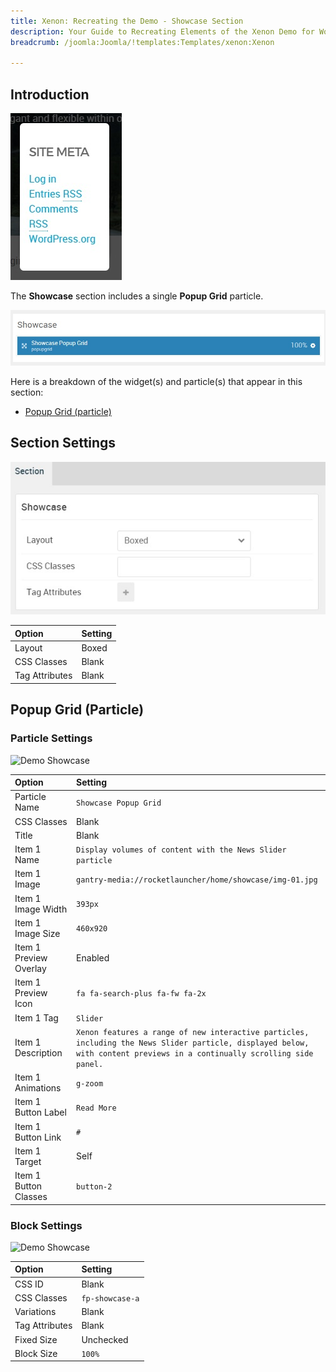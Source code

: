 ```yaml
---
title: Xenon: Recreating the Demo - Showcase Section
description: Your Guide to Recreating Elements of the Xenon Demo for WordPress
breadcrumb: /joomla:Joomla/!templates:Templates/xenon:Xenon

---
```


## Introduction

![](assets/demo_5.jpeg)

The **Showcase** section includes a single **Popup Grid** particle.

![](assets/home_showcase.jpeg)

Here is a breakdown of the widget(s) and particle(s) that appear in this section:

* [Popup Grid (particle)](#popup-grid-(particle))

## Section Settings

![](assets/demo_showcase_settings.jpeg)

| Option           | Setting     |
| :--------------- | :---------- |
| Layout           | Boxed       |
| CSS Classes      | Blank       |
| Tag Attributes   | Blank       |

## Popup Grid (Particle)

### Particle Settings

![Demo Showcase](demo_showcase_1.jpeg)

| Option                 | Setting                                                                                                                                                                  |
| :-----                 | :-----                                                                                                                                                                   |
| Particle Name          | `Showcase Popup Grid`                                                                                                                                                    |
| CSS Classes            | Blank                                                                                                                                                                    |
| Title                  | Blank                                                                                                                                                                    |
| Item 1 Name            | `Display volumes of content with the News Slider particle`                                                                                                               |
| Item 1 Image           | `gantry-media://rocketlauncher/home/showcase/img-01.jpg`                                                                                                                 |
| Item 1 Image Width     | `393px`                                                                                                                                                                  |
| Item 1 Image Size      | `460x920`                                                                                                                                                                |
| Item 1 Preview Overlay | Enabled                                                                                                                                                                  |
| Item 1 Preview Icon    | `fa fa-search-plus fa-fw fa-2x`                                                                                                                                          |
| Item 1 Tag             | `Slider`                                                                                                                                                                 |
| Item 1 Description     | `Xenon features a range of new interactive particles, including the News Slider particle, displayed below, with content previews in a continually scrolling side panel.` |
| Item 1 Animations      | `g-zoom`                                                                                                                                                                 |
| Item 1 Button Label    | `Read More`                                                                                                                                                              |
| Item 1 Button Link     | `#`                                                                                                                                                                      |
| Item 1 Target          | Self                                                                                                                                                                     |
| Item 1 Button Classes  | `button-2`                                                                                                                                                               |

### Block Settings

![Demo Showcase](demo_showcase_2.jpeg)

| Option         | Setting         |
| :-----         | :-----          |
| CSS ID         | Blank           |
| CSS Classes    | `fp-showcase-a` |
| Variations     | Blank           |
| Tag Attributes | Blank           |
| Fixed Size     | Unchecked       |
| Block Size     | `100%`          |